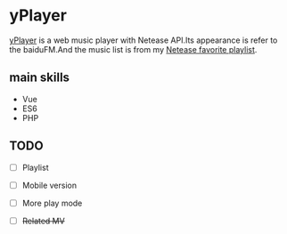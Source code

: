# yPlayer
[yPlayer](http://yangzj1992.u117.15800000.top/yPlayer/) is a web music player with Netease API.Its appearance is refer to the baiduFM.And the music list is from my [Netease favorite playlist](http://music.163.com/#/playlist?id=11081010).

## main skills

- Vue
- ES6
- PHP

## TODO
- [ ] Playlist
- [ ] Mobile version
- [ ] More play mode
- [ ] ~~Related MV~~


